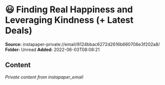 # 😃 Finding Real Happiness and Leveraging Kindness (+ Latest Deals)

**Source:** instapaper-private://email/8124bbac6272d2616b660706e3f202a8/
**Folder:** Unread
**Added:** 2022-06-03T08:06:21




## Content
*Private content from instapaper_email*
